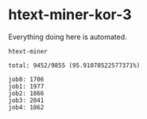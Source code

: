# htext-miner-kor-3

Everything doing here is automated.

```
htext-miner

total: 9452/9855 (95.91070522577371%)

job0: 1706
job1: 1977
job2: 1866
job3: 2041
job4: 1862
```